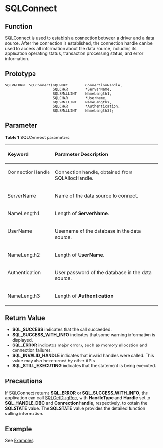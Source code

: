 # SQLConnect<a name="EN-US_TOPIC_0242371443"></a>

## Function<a name="en-us_topic_0238272889_en-us_topic_0237120419_en-us_topic_0059778729_s3748e0b0ff1d4511806e76a6047e4b2b"></a>

SQLConnect is used to establish a connection between a driver and a data source. After the connection is established, the connection handle can be used to access all information about the data source, including its application operating status, transaction processing status, and error information.

## Prototype<a name="en-us_topic_0238272889_en-us_topic_0237120419_en-us_topic_0059778729_sb221c464db69418a9a71727249ffa46d"></a>

```
SQLRETURN  SQLConnect(SQLHDBC        ConnectionHandle,
                      SQLCHAR        *ServerName,
                      SQLSMALLINT    NameLength1,
                      SQLCHAR        *UserName,
                      SQLSMALLINT    NameLength2,
                      SQLCHAR        *Authentication,
                      SQLSMALLINT    NameLength3);
```

## Parameter<a name="en-us_topic_0238272889_en-us_topic_0237120419_en-us_topic_0059778729_s8e3d90b3650941d994840a8518e66e9f"></a>

**Table  1**  SQLConnect parameters

<a name="en-us_topic_0238272889_en-us_topic_0237120419_en-us_topic_0059778729_t8fa9f060033b4a26984779280c60854a"></a>
<table><thead align="left"><tr id="en-us_topic_0238272889_en-us_topic_0237120419_en-us_topic_0059778729_r67f0db498b654a479449758e7e462f2f"><th class="cellrowborder" valign="top" width="24.04%" id="mcps1.2.3.1.1"><p id="en-us_topic_0238272889_en-us_topic_0237120419_en-us_topic_0059778729_a2add2d24270f4e59922177f4535d87b0"><a name="en-us_topic_0238272889_en-us_topic_0237120419_en-us_topic_0059778729_a2add2d24270f4e59922177f4535d87b0"></a><a name="en-us_topic_0238272889_en-us_topic_0237120419_en-us_topic_0059778729_a2add2d24270f4e59922177f4535d87b0"></a><strong id="en-us_topic_0238272889_b643132041219"><a name="en-us_topic_0238272889_b643132041219"></a><a name="en-us_topic_0238272889_b643132041219"></a>Keyword</strong></p>
</th>
<th class="cellrowborder" valign="top" width="75.96000000000001%" id="mcps1.2.3.1.2"><p id="en-us_topic_0238272889_en-us_topic_0237120419_en-us_topic_0059778729_a312049a8d7c84346860dec6821736629"><a name="en-us_topic_0238272889_en-us_topic_0237120419_en-us_topic_0059778729_a312049a8d7c84346860dec6821736629"></a><a name="en-us_topic_0238272889_en-us_topic_0237120419_en-us_topic_0059778729_a312049a8d7c84346860dec6821736629"></a><strong id="en-us_topic_0238272889_b12481422151212"><a name="en-us_topic_0238272889_b12481422151212"></a><a name="en-us_topic_0238272889_b12481422151212"></a>Parameter Description</strong></p>
</th>
</tr>
</thead>
<tbody><tr id="en-us_topic_0238272889_en-us_topic_0237120419_en-us_topic_0059778729_r00ff3c02290a482baca6ceb0ce57f357"><td class="cellrowborder" valign="top" width="24.04%" headers="mcps1.2.3.1.1 "><p id="en-us_topic_0238272889_en-us_topic_0237120419_en-us_topic_0059778729_ae0e72302b59b49b499448eb88a9a1a76"><a name="en-us_topic_0238272889_en-us_topic_0237120419_en-us_topic_0059778729_ae0e72302b59b49b499448eb88a9a1a76"></a><a name="en-us_topic_0238272889_en-us_topic_0237120419_en-us_topic_0059778729_ae0e72302b59b49b499448eb88a9a1a76"></a>ConnectionHandle</p>
</td>
<td class="cellrowborder" valign="top" width="75.96000000000001%" headers="mcps1.2.3.1.2 "><p id="en-us_topic_0238272889_en-us_topic_0237120419_en-us_topic_0059778729_a0ea6511187604ba6ac910c5d172e45fc"><a name="en-us_topic_0238272889_en-us_topic_0237120419_en-us_topic_0059778729_a0ea6511187604ba6ac910c5d172e45fc"></a><a name="en-us_topic_0238272889_en-us_topic_0237120419_en-us_topic_0059778729_a0ea6511187604ba6ac910c5d172e45fc"></a>Connection handle, obtained from SQLAllocHandle.</p>
</td>
</tr>
<tr id="en-us_topic_0238272889_en-us_topic_0237120419_en-us_topic_0059778729_r2358b92eeb20466292ba04eb3aabccee"><td class="cellrowborder" valign="top" width="24.04%" headers="mcps1.2.3.1.1 "><p id="en-us_topic_0238272889_en-us_topic_0237120419_en-us_topic_0059778729_a487de916b4af4a10a8a8e8b1cc3f7d9f"><a name="en-us_topic_0238272889_en-us_topic_0237120419_en-us_topic_0059778729_a487de916b4af4a10a8a8e8b1cc3f7d9f"></a><a name="en-us_topic_0238272889_en-us_topic_0237120419_en-us_topic_0059778729_a487de916b4af4a10a8a8e8b1cc3f7d9f"></a>ServerName</p>
</td>
<td class="cellrowborder" valign="top" width="75.96000000000001%" headers="mcps1.2.3.1.2 "><p id="en-us_topic_0238272889_en-us_topic_0237120419_en-us_topic_0059778729_a10a0aacacccf4812ab6a1aff49b95bb3"><a name="en-us_topic_0238272889_en-us_topic_0237120419_en-us_topic_0059778729_a10a0aacacccf4812ab6a1aff49b95bb3"></a><a name="en-us_topic_0238272889_en-us_topic_0237120419_en-us_topic_0059778729_a10a0aacacccf4812ab6a1aff49b95bb3"></a>Name of the data source to connect.</p>
</td>
</tr>
<tr id="en-us_topic_0238272889_en-us_topic_0237120419_en-us_topic_0059778729_r1dcca3acf01c4acd82b4ae61e35bf2f3"><td class="cellrowborder" valign="top" width="24.04%" headers="mcps1.2.3.1.1 "><p id="en-us_topic_0238272889_en-us_topic_0237120419_en-us_topic_0059778729_adaba0e6c4b41438583c5280d165a791d"><a name="en-us_topic_0238272889_en-us_topic_0237120419_en-us_topic_0059778729_adaba0e6c4b41438583c5280d165a791d"></a><a name="en-us_topic_0238272889_en-us_topic_0237120419_en-us_topic_0059778729_adaba0e6c4b41438583c5280d165a791d"></a>NameLength1</p>
</td>
<td class="cellrowborder" valign="top" width="75.96000000000001%" headers="mcps1.2.3.1.2 "><p id="en-us_topic_0238272889_en-us_topic_0237120419_en-us_topic_0059778729_a4ed378cc20844cba87f4cda82a0c25e2"><a name="en-us_topic_0238272889_en-us_topic_0237120419_en-us_topic_0059778729_a4ed378cc20844cba87f4cda82a0c25e2"></a><a name="en-us_topic_0238272889_en-us_topic_0237120419_en-us_topic_0059778729_a4ed378cc20844cba87f4cda82a0c25e2"></a>Length of <strong id="en-us_topic_0238272889_b84235270611217"><a name="en-us_topic_0238272889_b84235270611217"></a><a name="en-us_topic_0238272889_b84235270611217"></a>ServerName</strong>.</p>
</td>
</tr>
<tr id="en-us_topic_0238272889_en-us_topic_0237120419_en-us_topic_0059778729_rd1c446446d2944a6be02986a6d737db8"><td class="cellrowborder" valign="top" width="24.04%" headers="mcps1.2.3.1.1 "><p id="en-us_topic_0238272889_en-us_topic_0237120419_en-us_topic_0059778729_a0a86c75de1314282a5a57faed38fbcd5"><a name="en-us_topic_0238272889_en-us_topic_0237120419_en-us_topic_0059778729_a0a86c75de1314282a5a57faed38fbcd5"></a><a name="en-us_topic_0238272889_en-us_topic_0237120419_en-us_topic_0059778729_a0a86c75de1314282a5a57faed38fbcd5"></a>UserName</p>
</td>
<td class="cellrowborder" valign="top" width="75.96000000000001%" headers="mcps1.2.3.1.2 "><p id="en-us_topic_0238272889_en-us_topic_0237120419_en-us_topic_0059778729_abe30dc71839d4548b4e4ed3e86f3803c"><a name="en-us_topic_0238272889_en-us_topic_0237120419_en-us_topic_0059778729_abe30dc71839d4548b4e4ed3e86f3803c"></a><a name="en-us_topic_0238272889_en-us_topic_0237120419_en-us_topic_0059778729_abe30dc71839d4548b4e4ed3e86f3803c"></a>Username of the database in the data source.</p>
</td>
</tr>
<tr id="en-us_topic_0238272889_en-us_topic_0237120419_en-us_topic_0059778729_r818170604e194631aa4fd7c8e573e3e7"><td class="cellrowborder" valign="top" width="24.04%" headers="mcps1.2.3.1.1 "><p id="en-us_topic_0238272889_en-us_topic_0237120419_en-us_topic_0059778729_a07106f188bcc4034b600cb494346da2f"><a name="en-us_topic_0238272889_en-us_topic_0237120419_en-us_topic_0059778729_a07106f188bcc4034b600cb494346da2f"></a><a name="en-us_topic_0238272889_en-us_topic_0237120419_en-us_topic_0059778729_a07106f188bcc4034b600cb494346da2f"></a>NameLength2</p>
</td>
<td class="cellrowborder" valign="top" width="75.96000000000001%" headers="mcps1.2.3.1.2 "><p id="en-us_topic_0238272889_en-us_topic_0237120419_en-us_topic_0059778729_a0ef78ad7a33a4aa28a735d50baf3989e"><a name="en-us_topic_0238272889_en-us_topic_0237120419_en-us_topic_0059778729_a0ef78ad7a33a4aa28a735d50baf3989e"></a><a name="en-us_topic_0238272889_en-us_topic_0237120419_en-us_topic_0059778729_a0ef78ad7a33a4aa28a735d50baf3989e"></a>Length of <strong id="en-us_topic_0238272889_b84235270611227"><a name="en-us_topic_0238272889_b84235270611227"></a><a name="en-us_topic_0238272889_b84235270611227"></a>UserName</strong>.</p>
</td>
</tr>
<tr id="en-us_topic_0238272889_en-us_topic_0237120419_en-us_topic_0059778729_r828433a3a635476bbd2af6f7cb444edd"><td class="cellrowborder" valign="top" width="24.04%" headers="mcps1.2.3.1.1 "><p id="en-us_topic_0238272889_en-us_topic_0237120419_en-us_topic_0059778729_afac5a1261da94e6c8d22eda7cbfa4eac"><a name="en-us_topic_0238272889_en-us_topic_0237120419_en-us_topic_0059778729_afac5a1261da94e6c8d22eda7cbfa4eac"></a><a name="en-us_topic_0238272889_en-us_topic_0237120419_en-us_topic_0059778729_afac5a1261da94e6c8d22eda7cbfa4eac"></a>Authentication</p>
</td>
<td class="cellrowborder" valign="top" width="75.96000000000001%" headers="mcps1.2.3.1.2 "><p id="en-us_topic_0238272889_en-us_topic_0237120419_en-us_topic_0059778729_a87355c2936ab422eb84970d97c3c63b6"><a name="en-us_topic_0238272889_en-us_topic_0237120419_en-us_topic_0059778729_a87355c2936ab422eb84970d97c3c63b6"></a><a name="en-us_topic_0238272889_en-us_topic_0237120419_en-us_topic_0059778729_a87355c2936ab422eb84970d97c3c63b6"></a>User password of the database in the data source.</p>
</td>
</tr>
<tr id="en-us_topic_0238272889_en-us_topic_0237120419_en-us_topic_0059778729_r12a527185b9c429a91d5fa558c73690c"><td class="cellrowborder" valign="top" width="24.04%" headers="mcps1.2.3.1.1 "><p id="en-us_topic_0238272889_en-us_topic_0237120419_en-us_topic_0059778729_a4b575ec5aaa843fbb90da6a7c36388aa"><a name="en-us_topic_0238272889_en-us_topic_0237120419_en-us_topic_0059778729_a4b575ec5aaa843fbb90da6a7c36388aa"></a><a name="en-us_topic_0238272889_en-us_topic_0237120419_en-us_topic_0059778729_a4b575ec5aaa843fbb90da6a7c36388aa"></a>NameLength3</p>
</td>
<td class="cellrowborder" valign="top" width="75.96000000000001%" headers="mcps1.2.3.1.2 "><p id="en-us_topic_0238272889_en-us_topic_0237120419_en-us_topic_0059778729_ab67c5b3b26e64f77919bb90b58a4bd46"><a name="en-us_topic_0238272889_en-us_topic_0237120419_en-us_topic_0059778729_ab67c5b3b26e64f77919bb90b58a4bd46"></a><a name="en-us_topic_0238272889_en-us_topic_0237120419_en-us_topic_0059778729_ab67c5b3b26e64f77919bb90b58a4bd46"></a>Length of <strong id="en-us_topic_0238272889_b84235270611233"><a name="en-us_topic_0238272889_b84235270611233"></a><a name="en-us_topic_0238272889_b84235270611233"></a>Authentication</strong>.</p>
</td>
</tr>
</tbody>
</table>

## Return Value<a name="en-us_topic_0238272889_en-us_topic_0237120419_en-us_topic_0059778729_s2854e438cc754b68aec0788b1cd26b3d"></a>

-   **SQL\_SUCCESS**  indicates that the call succeeded.
-   **SQL\_SUCCESS\_WITH\_INFO**  indicates that some warning information is displayed.
-   **SQL\_ERROR**  indicates major errors, such as memory allocation and connection failures.
-   **SQL\_INVALID\_HANDLE**  indicates that invalid handles were called. This value may also be returned by other APIs.
-   **SQL\_STILL\_EXECUTING**  indicates that the statement is being executed.

## Precautions<a name="en-us_topic_0238272889_en-us_topic_0237120419_en-us_topic_0059778729_s570c6037911d4c57a42ca982c83b9c6d"></a>

If SQLConnect returns  **SQL\_ERROR**  or  **SQL\_SUCCESS\_WITH\_INFO**, the application can call  [SQLGetDiagRec](sqlgetdiagrec.md), with  **HandleType**  and  **Handle**  set to  **SQL\_HANDLE\_DBC**  and  **ConnectionHandle**, respectively, to obtain the  **SQLSTATE**  value. The  **SQLSTATE**  value provides the detailed function calling information.

## Example<a name="en-us_topic_0238272889_en-us_topic_0237120419_en-us_topic_0059778729_s941ebfb1b130484d9e8e7225aa91a590"></a>

See  [Examples](example-odbc.md).

